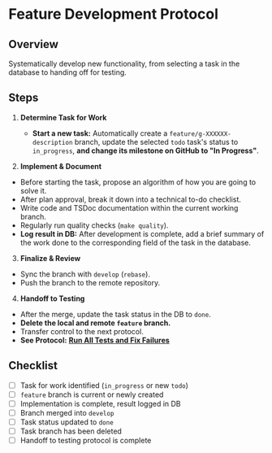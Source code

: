 # Feature Development Protocol

## Overview
Systematically develop new functionality, from selecting a task in the database to handing off for testing.

## Steps
1. **Determine Task for Work**
   - **Start a new task:** Automatically create a `feature/g-XXXXXX-description` branch, update the selected `todo` task's status to `in_progress`, **and change its milestone on GitHub to "In Progress"**.

2.  **Implement & Document**
   - Before starting the task, propose an algorithm of how you are going to solve it.
   - After plan approval, break it down into a technical to-do checklist.
   - Write code and TSDoc documentation within the current working branch.
   - Regularly run quality checks (`make quality`).
   - **Log result in DB:** After development is complete, add a brief summary of the work done to the corresponding field of the task in the database.

3.  **Finalize & Review**
   - Sync the branch with `develop` (`rebase`).
   - Push the branch to the remote repository.

4.  **Handoff to Testing**
   - After the merge, update the task status in the DB to `done`.
   - **Delete the local and remote `feature` branch.**
   - Transfer control to the next protocol.
   - **See Protocol:** **[Run All Tests and Fix Failures](./run-all-tests-and-fix-failures.md)**

## Checklist
- [ ] Task for work identified (`in_progress` or new `todo`)
- [ ] `feature` branch is current or newly created
- [ ] Implementation is complete, result logged in DB
- [ ] Branch merged into `develop`
- [ ] Task status updated to `done`
- [ ] Task branch has been deleted
- [ ] Handoff to testing protocol is complete